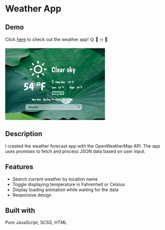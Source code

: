 # Weather App
## Demo
Click [here](https://wukongo-o.github.io/weather-app/) to check out the weather app! 🌞 🌊 ⛄️ 🌈

![Weather app demo](./weatherAppDemo.gif)

## Description
I created the weather forecast app with the OpenWeatherMap API. The app uses promises to fetch and process JSON data based on user input.

## Features
- Search current weather by location name
- Toggle displaying temperature in Fahrenheit or Celsius 
- Display loading animation while waiting for the data
- Responsive design 

## Built with
Pure JavaScript, SCSS, HTML